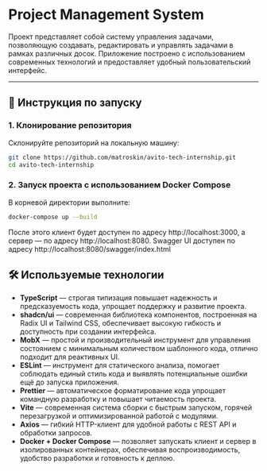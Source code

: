 # Project Management System

Проект представляет собой систему управления задачами, позволяющую создавать, редактировать и управлять задачами в рамках различных досок. Приложение построено с использованием современных технологий и предоставляет удобный пользовательский интерфейс.

---

## 🚀 Инструкция по запуску

### 1. Клонирование репозитория
Склонируйте репозиторий на локальную машину:

```bash
git clone https://github.com/matroskin/avito-tech-internship.git
cd avito-tech-internship
```

### 2. Запуск проекта с использованием Docker Compose

В корневой директории выполните:

```bash
docker-compose up --build
```

После этого клиент будет доступен по адресу http://localhost:3000, а сервер — по адресу http://localhost:8080.
Swagger UI доступен по адресу http://localhost:8080/swagger/index.html

## 🛠️ Используемые технологии

- **TypeScript** — строгая типизация повышает надежность и предсказуемость кода, упрощает поддержку и развитие проекта.
- **shadcn/ui** — современная библиотека компонентов, построенная на Radix UI и Tailwind CSS, обеспечивает высокую гибкость и доступность при создании интерфейса.
- **MobX** — простой и производительный инструмент для управления состоянием с минимальным количеством шаблонного кода, отлично подходит для реактивных UI.
- **ESLint** — инструмент для статического анализа, помогает соблюдать единый стиль кода и выявлять потенциальные ошибки ещё до запуска приложения.
- **Prettier** — автоматическое форматирование кода упрощает командную разработку и повышает читаемость проекта.
- **Vite** — современная система сборки с быстрым запуском, горячей перезагрузкой и оптимизированной работой с модулями.
- **Axios** — гибкий HTTP-клиент для удобной работы с REST API и обработки запросов.
- **Docker + Docker Compose** — позволяет запускать клиент и сервер в изолированных контейнерах, обеспечивая воспроизводимость, удобство разработки и готовность к деплою.
